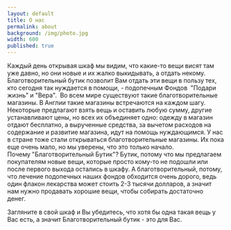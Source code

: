 ```yaml
---
layout: default
title: О нас
permalink: about
background: /img/photo.jpg
width: 600
published: true
---
```


Каждый день открывая шкаф мы видим, что какие-то вещи висят там уже давно, но они новые и их жалко выкидывать, а отдать некому. 
Благотворительный бутик позволит Вам отдать эти вещи в пользу тех, кто сегодня так нуждается в помощи, - подопечным Фондов 
"Подари жизнь" и "Вера". 
Во всем мире существуют такие благотворительные магазины. В Англии такие магазины встречаются на каждом шагу. Некоторые предлагают взять вещь и оставить любую сумму, другие устанавливают цены, но всех их объединяет одно: одежду в магазин отдают бесплатно, а вырученные средства, за вычетом расходов на содержание и развитие магазина, идут на помощь нуждающимся. У нас в стране тоже стали открываться благотворительные магазины. Их пока еще очень мало, но мы уверены, что это только начало. 
Почему "Благотворительный Бутик"? Бутик, потому что мы предлагаем покупателям новые вещи, которые просто кому-то не подошли или после первого выхода остались в шкафу. А благотворительный, потому, что лечение подопечных наших фондов обходится очень дорого, ведь один флакон лекарства может стоить 2-3 тысячи долларов, а значит нам нужно продавать хорошие вещи, чтобы собирать достаточно денег.  

Загляните в свой шкаф и Вы убедитесь, что хотя бы одна такая вещь у Вас есть, а значит Благотворительный бутик - это для Вас.